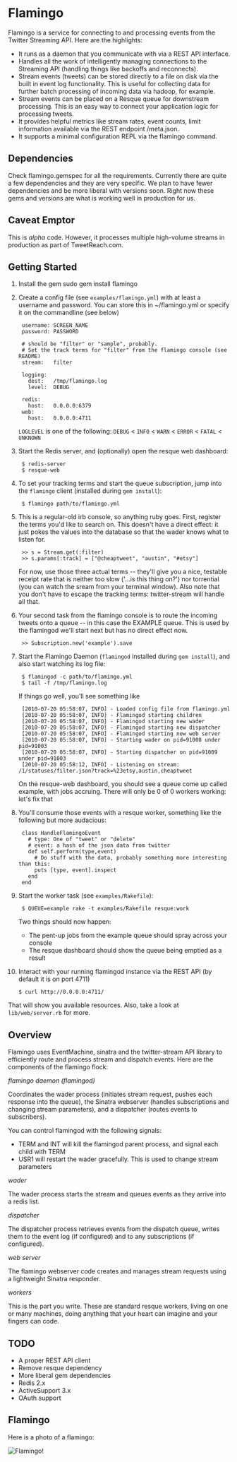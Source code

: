 Flamingo
========
Flamingo is a service for connecting to and processing events from the Twitter 
Streaming API. Here are the highlights:
* It runs as a daemon that you communicate with via a REST API interface.
* Handles all the work of intelligently managing connections to the 
  Streaming API (handling things like backoffs and reconnects).
* Stream events (tweets) can be stored directly to a file on disk via the 
  built in event log functionality. This is useful for collecting data for 
  further batch processing of incoming data via hadoop, for example.
* Stream events can be placed on a Resque queue for downstream processing. This 
  is an easy way to connect your application logic for processing tweets.
* It provides helpful metrics like stream rates, event counts, limit information 
  available via the REST endpoint /meta.json.
* It supports a minimal configuration REPL via the flamingo command.

Dependencies
------------
Check flamingo.gemspec for all the requirements. Currently there are quite a 
few dependencies and they are very specific. We plan to have fewer dependencies 
and be more liberal with versions soon. Right now these gems and versions are 
what is working well in production for us.

Caveat Emptor
-------------
This is *alpha* code. However, it processes multiple high-volume streams 
in production as part of TweetReach.com.

Getting Started
---------------
1. Install the gem
        sudo gem install flamingo

2. Create a config file (see `examples/flamingo.yml`) with at least a username
and password. You can store this in ~/flamingo.yml or specify it on the
commandline (see below)

        username: SCREEN_NAME
        password: PASSWORD
        
        # should be "filter" or "sample", probably.
        # Set the track terms for "filter" from the flamingo console (see README)
        stream:   filter
        
        logging:
          dest:   /tmp/flamingo.log
          level:  DEBUG

        redis:
          host:   0.0.0.0:6379
        web:
          host:   0.0.0.0:4711

    `LOGLEVEL` is one of the following:
    `DEBUG` < `INFO` < `WARN` < `ERROR` < `FATAL` < `UNKNOWN`

3. Start the Redis server, and (optionally) open the resque web dashboard:

        $ redis-server
        $ resque-web

4. To set your tracking terms and start the queue subscription, jump into the `flamingo` client (installed during `gem install`):

        $ flamingo path/to/flamingo.yml

5. This is a regular-old irb console, so anything ruby goes. First, register the terms you'd like to search on.  This doesn't have a direct effect: it just pokes the values into the database so that the wader knows what to listen for.

        >> s = Stream.get(:filter)
        >> s.params[:track] = ["@cheaptweet", "austin", "#etsy"]

    For now, use those three actual terms -- they'll give you a nice, testable receipt rate that is neither too slow ('...is this thing on?') nor torrential (you can watch the sream from your terminal window).  Also note that you don't have to escape the tracking terms: twitter-stream will handle all that.

6. Your second task from the flamingo console is to route the incoming tweets onto a queue -- in this case the EXAMPLE queue. This is used by the flamingod we'll start next but has no direct effect now.

        >> Subscription.new('example').save

7. Start the Flamingo Daemon (`flamingod` installed during `gem install`), and also start watching its log file:

        $ flamingod -c path/to/flamingo.yml
        $ tail -f /tmp/flamingo.log

    If things go well, you'll see something like

        [2010-07-20 05:58:07, INFO] - Loaded config file from flamingo.yml
        [2010-07-20 05:58:07, INFO] - Flamingod starting children
        [2010-07-20 05:58:07, INFO] - Flamingod starting new wader
        [2010-07-20 05:58:07, INFO] - Flamingod starting new dispatcher
        [2010-07-20 05:58:07, INFO] - Flamingod starting new web server
        [2010-07-20 05:58:07, INFO] - Starting wader on pid=91008 under pid=91003
        [2010-07-20 05:58:07, INFO] - Starting dispatcher on pid=91009 under pid=91003
        [2010-07-20 05:58:12, INFO] - Listening on stream: /1/statuses/filter.json?track=%23etsy,austin,cheaptweet

    On the resque-web dashboard, you should see a queue come up called example, with jobs accruing. There will only be 0 of 0 workers working: let's fix that
        
8. You'll consume those events with a resque worker, something like the following but more audacious:

        class HandleFlamingoEvent
          # type: One of "tweet" or "delete"
          # event: a hash of the json data from twitter
          def self.perform(type,event)
            # Do stuff with the data, probably something more interesting than this:
            puts [type, event].inspect
          end
        end

9. Start the worker task (see `examples/Rakefile`):
        
        $ QUEUE=example rake -t examples/Rakefile resque:work

   Two things should now happen:
   * The pent-up jobs from the example queue should spray across your console
   * The resque dashboard should show the queue being emptied as a result 
   
10. Interact with your running flamingod instance via the REST API (by default it is on port 4711)

        $ curl http://0.0.0.0:4711/
   
   That will show you available resources. Also, take a look at `lib/web/server.rb` for more.
   
Overview
--------

Flamingo uses EventMachine, sinatra and the twitter-stream API library to
efficiently route and process stream and dispatch events. Here are the
components of the flamingo flock:

*flamingo daemon (flamingod)*

Coordinates the wader process (initiates stream request, pushes each response
into the queue), the Sinatra webserver (handles subscriptions and changing 
stream parameters), and a dispatcher (routes events to subscribers).

You can control flamingod with the following signals:

* TERM and INT will kill the flamingod parent process, and signal each child with TERM
* USR1 will restart the wader gracefully. This is used to change stream parameters

*wader*

The wader process starts the stream and queues events as they arrive into a redis list.

*dispatcher*

The dispatcher process retrieves events from the dispatch queue, writes them to 
the event log (if configured) and to any subscriptions (if configured).

*web server*

The flamingo webserver code creates and manages stream requests using a
lightweight Sinatra responder.

*workers*

This is the part you write. These are standard resque workers, living on one or
many machines, doing anything that your heart can imagine and your fingers can
code.


TODO
-----
* A proper REST API client
* Remove resque dependency
* More liberal gem dependencies
 * Redis 2.x
 * ActiveSupport 3.x
* OAuth support

Flamingo
--------

Here is a photo of a flamingo:

![Flamingo!](http://farm4.static.flickr.com/3438/3302580937_0ec540b73e_z_d.jpg "Flamingo Photo by William Warby, CC-BY License: http://www.flickr.com/photos/wwarby/3302580937 :: photo taken 21 Feb 2009 in Dagnall, England.")
